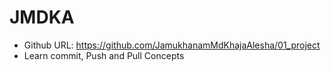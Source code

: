 # JMDKA
- Github URL: https://github.com/JamukhanamMdKhajaAlesha/01_project
- Learn commit, Push and Pull Concepts
